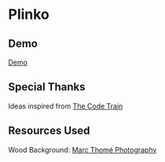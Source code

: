 # Plinko

## Demo
[Demo](https://lingyanzhou.github.io/Plinko/)

## Special Thanks
Ideas inspired from [The Code Train](https://www.youtube.com/watch?v=KakpnfDv_f0)

## Resources Used
Wood Background: [Marc Thomé Photography](http://www.marcthome.be/wp-content/uploads/2014/03/wood-background.png)
